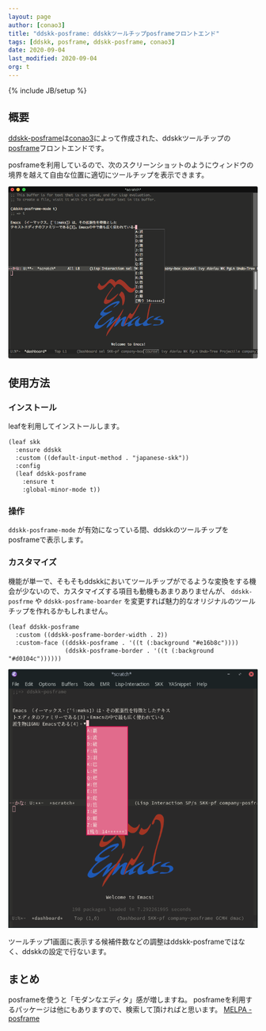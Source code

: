 ```yaml
---
layout: page
author: [conao3]
title: "ddskk-posframe: ddskkツールチップposframeフロントエンド"
tags: [ddskk, posframe, ddskk-posframe, conao3]
date: 2020-09-04
last_modified: 2020-09-04
org: t
---
```

{% include JB/setup %}
## 概要

[ddskk-posframe](https://github.com/conao3/ddskk-posframe.el/)は[conao3](https://github.com/conao3/)によって作成された、ddskkツールチップの[posframe](https://github.com/tumashu/posframe)フロントエンドです。

posframeを利用しているので、次のスクリーンショットのようにウィンドウの境界を越えて自由な位置に適切にツールチップを表示できます。

![img](../images/fdd892b1-45c2-41bc-83eb-a8639d8d4e59.png)


## 使用方法


### インストール

leafを利用してインストールします。

```emacs-lisp
(leaf skk
  :ensure ddskk
  :custom ((default-input-method . "japanese-skk"))
  :config
  (leaf ddskk-posframe
    :ensure t
    :global-minor-mode t))
```


### 操作

`ddskk-posframe-mode` が有効になっている間、ddskkのツールチップをposframeで表示します。


### カスタマイズ

機能が単一で、そもそもddskkにおいてツールチップがでるような変換をする機会が少ないので、カスタマイズする項目も動機もあまりありませんが、 `ddskk-posfrme` や `ddskk-posframe-boarder` を変更すれば魅力的なオリジナルのツールチップを作れるかもしれません。

```emacs-lisp
(leaf ddskk-posframe
  :custom ((ddskk-posframe-border-width . 2))
  :custom-face ((ddskk-posframe . '((t (:background "#e16b8c"))))
                (ddskk-posframe-border . '((t (:background "#d0104c"))))))
```

![img](../images/b914717c-db73-405e-8cdb-c8a3e0ab97b1.png)

ツールチップ1画面に表示する候補件数などの調整はddskk-posframeではなく、ddskkの設定で行ないます。


## まとめ

posframeを使うと「モダンなエディタ」感が増しますね。 posframeを利用するパッケージは他にもありますので、検索して頂ければと思います。 [MELPA - posframe](https://melpa.org/#/?q=posframe)

<!--
This file is generated from org file.
Please edit that org source instead of this file.

;; Local Variables:
;; buffer-read-only: t
;; End:
-->

